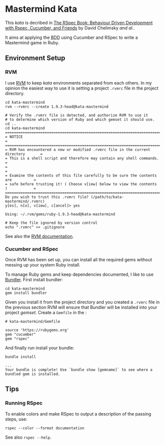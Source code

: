 Mastermind Kata
===============

This _kata_ is decribed in [The RSpec Book: Behaviour Driven Development with Rspec, Cucumber, and Friends][The RSpec Book] by David Chelimsky _and al._.

It aims at applying the <abbr title="Behaviour-Driven Development">BDD</abbr> using Cucumber and RSpec to write a Mastermind game in Ruby.

  [The RSpec Book]: http://pragprog.com/book/achbd/the-rspec-book

Environment Setup
-----------------

### RVM

I use [RVM][RVM] to keep _kata_ environments separated from each others. In my opinion the easiest way to use it is setting a project `.rvmrc` file in the project directory.

	cd kata-mastermind
	rvm --rvmrc --create 1.9.3-head@kata-mastermind

	# Verify the .rvmrc file is detected, and authorize RVM to use it
	# to determine which version of Ruby and which gemset it should use.
	cd ..
	cd kata-mastermind
	====================================================================================
	= NOTICE                                                                           =
	====================================================================================
	= RVM has encountered a new or modified .rvmrc file in the current directory       =
	= This is a shell script and therefore may contain any shell commands.             =
	=                                                                                  =
	= Examine the contents of this file carefully to be sure the contents are          =
	= safe before trusting it! ( Choose v[iew] below to view the contents )            =
	====================================================================================
	Do you wish to trust this .rvmrc file? (/path/to/kata-mastermind/.rvmrc)
	y[es], n[o], v[iew], c[ancel]> yes

	Using: ~/.rvm/gems/ruby-1.9.3-head@kata-mastermind

	# Keep the file ignored by version control
	echo ".rvmrc" >> .gitignore

See also the [RVM documentation][.rvmrc].

  [RVM]: http://rvm.io
  [.rvmrc]: https://rvm.io/workflow/rvmrc

### Cucumber and RSpec

Once RVM has been set up, you can install all the required gems without messing up your system Ruby install.

To manage Ruby gems and keep dependencies documented, I like to use [Bundler][Bundler].
First install bundler:

	cd kata-mastermind
	gem install bundler

Given you install it from the project directory and you created a `.rvmrc` file in the previous section RVM will ensure that Bundler will be installed into your project _gemset_.
Create a `Gemfile` in the :

	# kata-mastermind/Gemfile

	source 'https://rubygems.org'
	gem "cucumber"
	gem "rspec"

And finally run install your bundle:

	bundle install

	...
	Your bundle is complete! Use `bundle show [gemname]` to see where a bundled gem is installed.

  [Bundler]: http://gembundler.com/

Tips
----

### Running RSpec

To enable colors and make RSpec to output a description of the passing steps, use:

	rspec --color --format documentation

See also `rspec --help`.